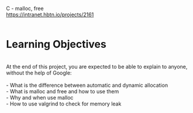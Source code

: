 C - malloc, free<br>
https://intranet.hbtn.io/projects/2161<br>
<br>
# Learning Objectives<br>
<br>
At the end of this project, you are expected to be able to explain to anyone, without the help of Google:<br>
<br>
- What is the difference between automatic and dynamic allocation<br>
- What is malloc and free and how to use them<br>
- Why and when use malloc<br>
- How to use valgrind to check for memory leak<br>
<br>
